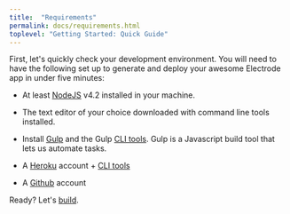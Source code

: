 ```yaml
---
title:  "Requirements"
permalink: docs/requirements.html
toplevel: "Getting Started: Quick Guide"
---
```


First, let's quickly check your development environment. You will need to have the following set up to generate and deploy your awesome Electrode app in under five minutes:

*  At least [NodeJS](https://nodejs.org) v4.2 installed in your machine.
*  The text editor of your choice downloaded with command line tools installed.
*  Install [Gulp](https://github.com/gulpjs/gulp/blob/master/docs/getting-started.md) and the Gulp [CLI tools](https://www.npmjs.com/package/gulp-cli). Gulp is a Javascript build tool that lets us automate tasks.


*  A [Heroku](https://signup.heroku.com/dc) account + [CLI tools](https://devcenter.heroku.com/articles/heroku-command-line)
*  A [Github](https://github.com/) account

Ready? Let's [build](build_more.html).
